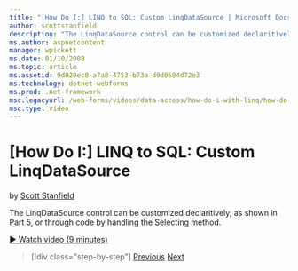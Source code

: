 ```yaml
---
title: "[How Do I:] LINQ to SQL: Custom LinqDataSource | Microsoft Docs"
author: scottstanfield
description: "The LinqDataSource control can be customized declaritively, as shown in Part 5, or through code by handling the Selecting method."
ms.author: aspnetcontent
manager: wpickett
ms.date: 01/10/2008
ms.topic: article
ms.assetid: 9d020ec8-a7a8-4753-b73a-d9d0584d72e3
ms.technology: dotnet-webforms
ms.prod: .net-framework
msc.legacyurl: /web-forms/videos/data-access/how-do-i-with-linq/how-do-i-linq-to-sql-custom-linqdatasource
msc.type: video
---
```

[How Do I:] LINQ to SQL: Custom LinqDataSource
====================
by [Scott Stanfield](https://github.com/scottstanfield)

The LinqDataSource control can be customized declaritively, as shown in Part 5, or through code by handling the Selecting method.

[&#9654; Watch video (9 minutes)](https://channel9.msdn.com/Blogs/ASP-NET-Site-Videos/how-do-i-linq-to-sql-custom-linqdatasource)

>[!div class="step-by-step"]
[Previous](how-do-i-linq-to-sql-linqdatasource.md)
[Next](how-do-i-linq-to-sql-using-stored-procedures.md)
